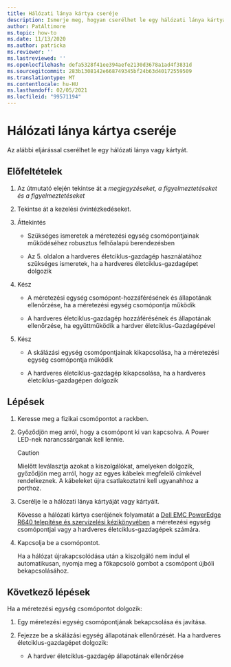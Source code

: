 ```yaml
---
title: Hálózati lánya kártya cseréje
description: Ismerje meg, hogyan cserélhet le egy hálózati lánya kártyát
author: PatAltimore
ms.topic: how-to
ms.date: 11/13/2020
ms.author: patricka
ms.reviewer: ''
ms.lastreviewed: ''
ms.openlocfilehash: defa5328f41ee394aefe2130d3678a1ad4f3831d
ms.sourcegitcommit: 283b1308142e668749345bf24b63d40172559509
ms.translationtype: MT
ms.contentlocale: hu-HU
ms.lasthandoff: 02/05/2021
ms.locfileid: "99571194"
---
```

# <a name="replacing-a-network-daughter-card"></a>Hálózati lánya kártya cseréje

Az alábbi eljárással cserélhet le egy hálózati lánya vagy kártyát.

## <a name="prerequisites"></a>Előfeltételek

1.  Az útmutató elején tekintse át a *megjegyzéseket, a figyelmeztetéseket és a figyelmeztetéseket*

2.  Tekintse át a kezelési óvintézkedéseket.

3.  Áttekintés

    -   Szükséges ismeretek a méretezési egység csomópontjainak működéséhez robusztus felhőalapú berendezésben

    -   Az 5. oldalon a hardveres életciklus-gazdagép használatához szükséges ismeretek, ha a hardveres életciklus-gazdagépet dolgozik

4.  Kész

    -   A méretezési egység csomópont-hozzáférésének és állapotának ellenőrzése, ha a méretezési egység csomópontja működik

    -   A hardveres életciklus-gazdagép hozzáférésének és állapotának ellenőrzése, ha együttműködik a hardver életciklus-Gazdagépével

5.  Kész

    -   A skálázási egység csomópontjainak kikapcsolása, ha a méretezési egység csomópontja működik

    -   A hardveres életciklus-gazdagép kikapcsolása, ha a hardveres életciklus-gazdagépen dolgozik


## <a name="steps"></a>Lépések

1.  Keresse meg a fizikai csomópontot a rackben.

2.  Győződjön meg arról, hogy a csomópont ki van kapcsolva. A Power LED-nek narancssárganak kell lennie.

    > [!CAUTION]
    > Mielőtt leválasztja azokat a kiszolgálókat, amelyeken dolgozik, győződjön meg arról, hogy az egyes kábelek megfelelő címkével rendelkeznek. A kábeleket újra csatlakoztatni kell ugyanahhoz a porthoz.
    
3.  Cserélje le a hálózati lánya kártyáját vagy kártyáit.

    Kövesse a hálózati kártya cseréjének folyamatát a [Dell EMC PowerEdge R640 telepítése és szervizelési kézikönyvében](https://www.dell.com/support/manuals/us/en/04/poweredge-r640/per640_ism_pub/dell-emc-poweredge-r640-overview?guid=guid-f39be9ba-158c-45e3-b8b1-f07bb750d6d4) a méretezési egység csomópontjai vagy a hardveres életciklus-gazdagépek számára.
    
4.  Kapcsolja be a csomópontot.

    Ha a hálózat újrakapcsolódása után a kiszolgáló nem indul el automatikusan, nyomja meg a főkapcsoló gombot a csomópont újbóli bekapcsolásához.
    
## <a name="next-steps"></a>Következő lépések

Ha a méretezési egység csomópontot dolgozik:

1.  Egy méretezési egység csomópontjának bekapcsolása és javítása.

2.  Fejezze be a skálázási egység állapotának ellenőrzését. Ha a hardveres életciklus-gazdagépet dolgozik:

    -   A hardver életciklus-gazdagép állapotának ellenőrzése
    

